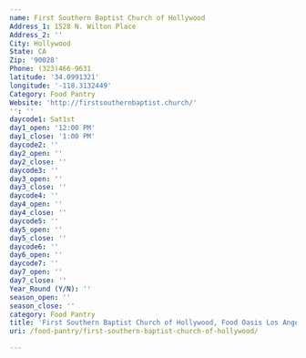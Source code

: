 ```yaml
---
name: First Southern Baptist Church of Hollywood
Address_1: 1528 N. Wilton Place
Address_2: ''
City: Hollywood
State: CA
Zip: '90028'
Phone: (323)466-9631
latitude: '34.0991321'
longitude: '-118.3132449'
Category: Food Pantry
Website: 'http://firstsouthernbaptist.church/'
'': ''
daycode1: Sat1st
day1_open: '12:00 PM'
day1_close: '1:00 PM'
daycode2: ''
day2_open: ''
day2_close: ''
daycode3: ''
day3_open: ''
day3_close: ''
daycode4: ''
day4_open: ''
day4_close: ''
daycode5: ''
day5_open: ''
day5_close: ''
daycode6: ''
day6_open: ''
daycode7: ''
day7_open: ''
day7_close: ''
Year_Round (Y/N): ''
season_open: ''
season_close: ''
category: Food Pantry
title: 'First Southern Baptist Church of Hollywood, Food Oasis Los Angeles'
uri: /food-pantry/first-southern-baptist-church-of-hollywood/

---
```

